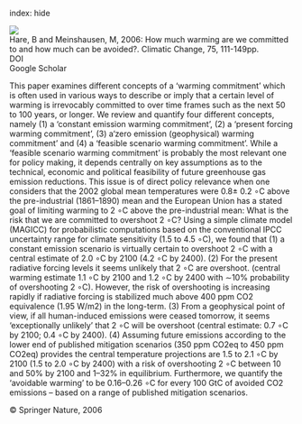 index: hide

<div class="Citation">
    <div class="Citation-thumb CitationThumb-linked"  data-href="https://doi.org/10.1007/s10584-005-9027-9">
      <img src="https://static.claimspace.cloud/climate-study-static/refs/thumbs/12/Hare_and_Meinshausen_2006-thumb.png" />
    </div>

  <div class="Citation-body">
    <div class="Citation-text">Hare, B and Meinshausen, M, 2006: How much warming are we committed to and how much can be avoided?. <span class="Article-journal">Climatic Change, </span><span class="Article-volume">75, </span>111-149pp.</div>
    <div class="Citation-links">
      <div class="CitationLink" data-href="https://doi.org/10.1007/s10584-005-9027-9">
        <div class="CitationLink-icon CitationLink-Doi"></div>
        <div class="CitationLink-text">DOI</div>
      </div>
      <div class="CitationLink" data-href="https://scholar.google.com/scholar?q=10.1007/s10584-005-9027-9">
        <div class="CitationLink-icon CitationLink-Scholar"></div>
        <div class="CitationLink-text">Google Scholar</div>
      </div>
    </div>
  </div>
</div>

This paper examines different concepts of a ‘warming commitment’ which is often used in various ways to describe or imply that a certain level of warming is irrevocably committed to over time frames such as the next 50 to 100 years, or longer. We review and quantify four different concepts, namely (1) a ‘constant emission warming commitment’, (2) a ‘present forcing warming commitment’, (3) a‘zero emission (geophysical) warming commitment’ and (4) a ‘feasible scenario warming commitment’. While a ‘feasible scenario warming commitment’ is probably the most relevant one for policy making, it depends centrally on key assumptions as to the technical, economic and political feasibility of future greenhouse gas emission reductions. This issue is of direct policy relevance when one considers that the 2002 global mean temperatures were 0.8± 0.2 ∘C above the pre-industrial (1861–1890) mean and the European Union has a stated goal of limiting warming to 2 ∘C above the pre-industrial mean: What is the risk that we are committed to overshoot 2 ∘C? Using a simple climate model (MAGICC) for probabilistic computations based on the conventional IPCC uncertainty range for climate sensitivity (1.5 to 4.5 ∘C), we found that (1) a constant emission scenario is virtually certain to overshoot 2 ∘C with a central estimate of 2.0 ∘C by 2100 (4.2 ∘C by 2400). (2) For the present radiative forcing levels it seems unlikely that 2 ∘C are overshoot. (central warming estimate 1.1 ∘C by 2100 and 1.2 ∘C by 2400 with ∼10% probability of overshooting 2 ∘C). However, the risk of overshooting is increasing rapidly if radiative forcing is stabilized much above 400 ppm CO2 equivalence (1.95 W/m2) in the long-term. (3) From a geophysical point of view, if all human-induced emissions were ceased tomorrow, it seems ‘exceptionally unlikely’ that 2 ∘C will be overshoot (central estimate: 0.7 ∘C by 2100; 0.4 ∘C by 2400). (4) Assuming future emissions according to the lower end of published mitigation scenarios (350 ppm CO2eq to 450 ppm CO2eq) provides the central temperature projections are 1.5 to 2.1 ∘C by 2100 (1.5 to 2.0 ∘C by 2400) with a risk of overshooting 2 ∘C between 10 and 50% by 2100 and 1–32% in equilibrium. Furthermore, we quantify the ‘avoidable warming’ to be 0.16–0.26 ∘C for every 100 GtC of avoided CO2 emissions – based on a range of published mitigation scenarios.

<div class="Citation-copy">
&copy; Springer Nature, 2006
</div>